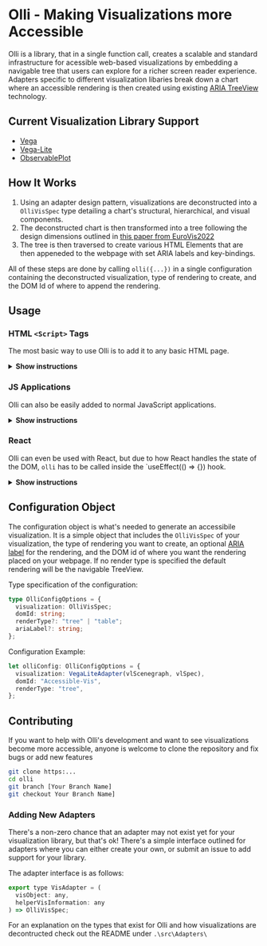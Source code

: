# Olli - Making Visualizations more Accessible

Olli is a library, that in a single function call, creates a scalable and standard infrastructure for acessible web-based visualizations
by embedding a navigable tree that users can explore for a richer screen reader experience. Adapters specific
to different visualization libaries break down a chart where an accessible rendering is then created using existing
[ARIA TreeView](https://www.w3.org/wiki/TreeView) technology.

<!-- Below is an example with a Vega-Lite visualization:
<div align="center">
  <div id="Vis"></div>
  <div id="Tree"></div>
  <script>
    let spec = {
              "$schema": "https://vega.github.io/schema/vega-lite/v5.json",
              "name": "trellis_barley",
              "description": "A trellis of Barley yields from the 1930s, complete with main-effects ordering to facilitate comparison.",
              "data": {"url": "https://raw.githubusercontent.com/vega/vega-datasets/next/data/barley.json"},
              "mark": "point",
              "height": {"step": 12},
              "encoding": {
                "facet": {
                  "field": "site",
                  "type": "ordinal",
                  "columns": 2,
                  "sort": {"op": "median", "field": "yield"}
                },
                "x": {
                  "field": "yield",
                  "type": "quantitative",
                  "scale": {"zero": false}
                },
                "y": {
                  "field": "variety",
                  "type": "ordinal",
                  "sort": "-x"
                },
                "color": {"field": "year", "type": "nominal"}
              }
            }
     let vgSpec = vegaLite.compile(spec).spec
     const runtime = vega.parse(vgSpec);
     const render = document.getElementById('Vis');
     let view = new vega.View(runtime)
              .logLevel(vega.Warn)
              .initialize(render)
              .renderer('canvas') // Render as an image to not pollute DOM with elements that the screen reader needs to traverse first.
              .hover()
              .runAsync()
              .then(val => {
                window.createAccessibilityTree({
                  adapter: "vega-lite",
                  renderType: "tree",
                  domId: "Tree",
                  visObject: val,
                  visSpec: specArray[specIndex] })
                });
  </script>
</div> -->

## Current Visualization Library Support

- [Vega](https://vega.github.io/vega/)
- [Vega-Lite](https://vega.github.io/vega-lite)
- [ObservablePlot](https://observablehq.com/@observablehq/plot)

## How It Works

1. Using an adapter design pattern, visualizations are deconstructed into a `OlliVisSpec` type
   detailing a chart's structural, hierarchical, and visual components.
2. The deconstructed chart is then transformed into a tree following the design dimensions outlined in
   [this paper from EuroVis2022](http://vis.csail.mit.edu/pubs/rich-screen-reader-vis-experiences/)
3. The tree is then traversed to create various HTML Elements that are then appeneded to the webpage with set
   ARIA labels and key-bindings.

All of these steps are done by calling `olli({...})` in a single configuration containing the deconstructed
visualization, type of rendering to create, and the DOM Id of where to append the rendering.

## Usage

### HTML `<Script>` Tags

The most basic way to use Olli is to add it to any basic HTML page.

<details><summary><b>Show instructions</b></summary>

1. Add the script tag inside the document `<head>`:

   ```html
   <html>
     ...
     <head>
       ...
       <script src="https://cdn.jsdelivr.net/npm/olli@1.0.2/" />
       <script src="https://cdn.jsdelivr.net/npm/olli-adapters@1.0.2/" />
       ...
     </head>
     ...
   </html>
   ```

2. Call Olli from a `<script>` tag:

   ```html
   ...
   <script>
     ...
     olli({
       visualization: olliAdapters.VegaLiteAdapter(visSpec, additionalInfo),
       renderType: 'tree'
       domId: 'Accessible-Vis'
     })
   </script>
   ```

</details>

### JS Applications

Olli can also be easily added to normal JavaScript applications.

<details><summary><b>Show instructions</b></summary>

1. Install the preset:

   ```sh
   npm install olli olli-adapters
   ```

2. Import `olli`, and the adapter you want to use, into the file you want to use it in

   ```js
   import {olli, olli-adapters} from 'olli'

   ...
   ```

3. Call `olli` and set-up your configuration object:

   ```js
   ...

     olli({
       visualization: OlliAdapters.VegaLiteAdapter(visSpec, additionalInfo),
       renderType: 'tree'
       domId: 'Accessible-Vis'
     })
   ...
   ```

</details>

### React

Olli can even be used with React, but due to how React handles the state of the DOM, `olli` has to be called
inside the `useEffect(() => {}) hook.

<details><summary><b>Show instructions</b></summary>

1. Install preset:

   ```sh
   npm install olli
   ```

2. Import `olli`, and the adapter you want to use, into the component you want to use it in

   ```js
   import {olli, vegaLiteAdater} from 'olli'

   ...
   ```

3. Call `olli` and set-up your configuration object inside the `useEffect(() => {})` hook:

   ```js
   ...

   useEffect(() => {
     olli({
       visualization: vegaLiteAdapter(visSpec, additionalInfo),
       renderType: 'tree'
       domId: 'Accessible-Vis'
     })
   })
   ...
   ```

</details>

## Configuration Object

The configuration object is what's needed to generate an accessibile visualization. It is a simple object that includes the `OlliVisSpec` of your visualization, the type of rendering you want to create, an optional [ARIA label](https://developer.mozilla.org/en-US/docs/Web/Accessibility/ARIA/Attributes/aria-label) for the rendering, and the DOM id of where you want the rendering placed on your webpage. If no render type is specified the default rendering will be the navigable TreeView.

Type specification of the configuration:

```ts
type OlliConfigOptions = {
  visualization: OlliVisSpec;
  domId: string;
  renderType?: "tree" | "table";
  ariaLabel?: string;
};
```

Configuration Example:

```ts
let olliConfig: OlliConfigOptions = {
  visualization: VegaLiteAdapter(vlScenegraph, vlSpec),
  domId: "Accessible-Vis",
  renderType: "tree",
};
```

## Contributing

If you want to help with Olli's development and want to see visualizations become more accessible,
anyone is welcome to clone the repository and fix bugs or add new features

```sh
git clone https:...
cd olli
git branch [Your Branch Name]
git checkout Your Branch Name]
```

### Adding New Adapters

There's a non-zero chance that an adapter may not exist yet for your visualization library, but that's ok!
There's a simple interface outlined for adapters where you can either create your own, or submit an issue to
add support for your library.

The adapter interface is as follows:

```js
export type VisAdapter = (
  visObject: any,
  helperVisInformation: any
) => OlliVisSpec;
```

For an explanation on the types that exist for Olli and how visualizations are decontructed check out the
README under `.\src\Adapters\`
